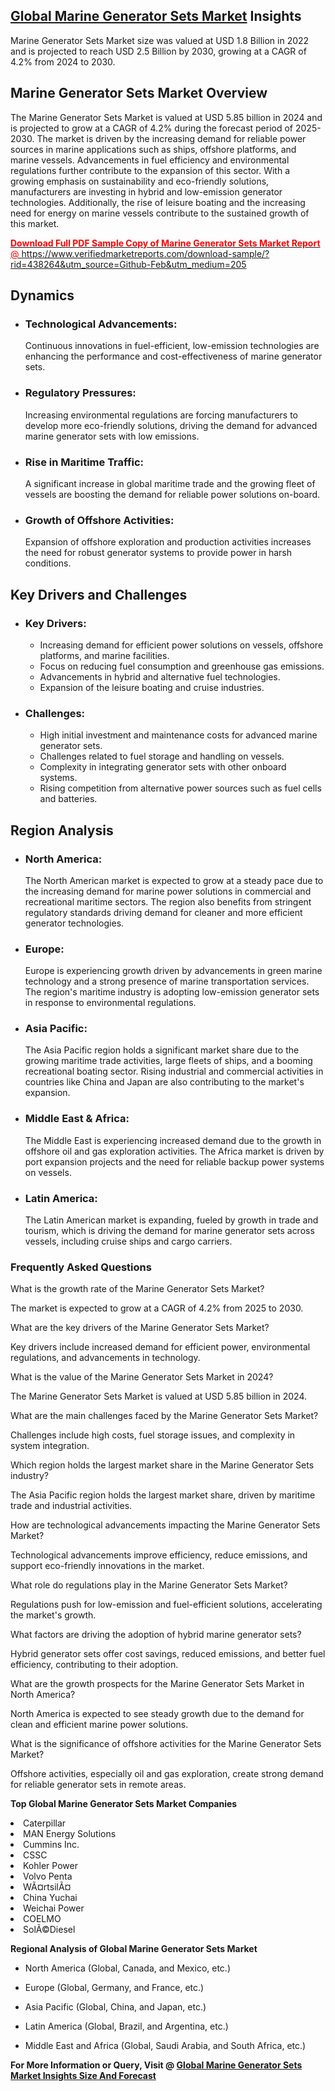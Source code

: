 <h2><a href="https://www.verifiedmarketreports.com/download-sample/?rid=438264&amp;utm_source=Github&amp;utm_medium=205" target="_blank">Global Marine Generator Sets Market</a> Insights</h2><p>Marine Generator Sets Market size was valued at USD 1.8 Billion in 2022 and is projected to reach USD 2.5 Billion by 2030, growing at a CAGR of 4.2% from 2024 to 2030.</p><p><h2>Marine Generator Sets Market Overview</h2> <p>The Marine Generator Sets Market is valued at USD 5.85 billion in 2024 and is projected to grow at a CAGR of 4.2% during the forecast period of 2025-2030. The market is driven by the increasing demand for reliable power sources in marine applications such as ships, offshore platforms, and marine vessels. Advancements in fuel efficiency and environmental regulations further contribute to the expansion of this sector. With a growing emphasis on sustainability and eco-friendly solutions, manufacturers are investing in hybrid and low-emission generator technologies. Additionally, the rise of leisure boating and the increasing need for energy on marine vessels contribute to the sustained growth of this market.</p> <p><a href="#"><p><span class=""><span style="color: #ff0000;"><strong>Download Full PDF Sample Copy of Marine Generator Sets Market Report</strong> @ </span><a href="https://www.verifiedmarketreports.com/download-sample/?rid=438264&amp;utm_source=Github-Feb&amp;utm_medium=205" target="_blank">https://www.verifiedmarketreports.com/download-sample/?rid=438264&amp;utm_source=Github-Feb&amp;utm_medium=205</a></span></p></a></p> <h2>Dynamics</h2> <ul> <li><h3>Technological Advancements:</h3> Continuous innovations in fuel-efficient, low-emission technologies are enhancing the performance and cost-effectiveness of marine generator sets.</li> <li><h3>Regulatory Pressures:</h3> Increasing environmental regulations are forcing manufacturers to develop more eco-friendly solutions, driving the demand for advanced marine generator sets with low emissions.</li> <li><h3>Rise in Maritime Traffic:</h3> A significant increase in global maritime trade and the growing fleet of vessels are boosting the demand for reliable power solutions on-board.</li> <li><h3>Growth of Offshore Activities:</h3> Expansion of offshore exploration and production activities increases the need for robust generator systems to provide power in harsh conditions.</li> </ul> <h2>Key Drivers and Challenges</h2> <ul> <li><h3>Key Drivers:</h3> <ul> <li>Increasing demand for efficient power solutions on vessels, offshore platforms, and marine facilities.</li> <li>Focus on reducing fuel consumption and greenhouse gas emissions.</li> <li>Advancements in hybrid and alternative fuel technologies.</li> <li>Expansion of the leisure boating and cruise industries.</li> </ul> </li> <li><h3>Challenges:</h3> <ul> <li>High initial investment and maintenance costs for advanced marine generator sets.</li> <li>Challenges related to fuel storage and handling on vessels.</li> <li>Complexity in integrating generator sets with other onboard systems.</li> <li>Rising competition from alternative power sources such as fuel cells and batteries.</li> </ul> </li> </ul> <h2>Region Analysis</h2> <ul> <li><h3>North America:</h3> The North American market is expected to grow at a steady pace due to the increasing demand for marine power solutions in commercial and recreational maritime sectors. The region also benefits from stringent regulatory standards driving demand for cleaner and more efficient generator technologies.</li> <li><h3>Europe:</h3> Europe is experiencing growth driven by advancements in green marine technology and a strong presence of marine transportation services. The region's maritime industry is adopting low-emission generator sets in response to environmental regulations.</li> <li><h3>Asia Pacific:</h3> The Asia Pacific region holds a significant market share due to the growing maritime trade activities, large fleets of ships, and a booming recreational boating sector. Rising industrial and commercial activities in countries like China and Japan are also contributing to the market's expansion.</li> <li><h3>Middle East & Africa:</h3> The Middle East is experiencing increased demand due to the growth in offshore oil and gas exploration activities. The Africa market is driven by port expansion projects and the need for reliable backup power systems on vessels.</li> <li><h3>Latin America:</h3> The Latin American market is expanding, fueled by growth in trade and tourism, which is driving the demand for marine generator sets across vessels, including cruise ships and cargo carriers.</li> </ul> <h3>Frequently Asked Questions</h3> <p>What is the growth rate of the Marine Generator Sets Market?</p> <p>The market is expected to grow at a CAGR of 4.2% from 2025 to 2030.</p> <p>What are the key drivers of the Marine Generator Sets Market?</p> <p>Key drivers include increased demand for efficient power, environmental regulations, and advancements in technology.</p> <p>What is the value of the Marine Generator Sets Market in 2024?</p> <p>The Marine Generator Sets Market is valued at USD 5.85 billion in 2024.</p> <p>What are the main challenges faced by the Marine Generator Sets Market?</p> <p>Challenges include high costs, fuel storage issues, and complexity in system integration.</p> <p>Which region holds the largest market share in the Marine Generator Sets industry?</p> <p>The Asia Pacific region holds the largest market share, driven by maritime trade and industrial activities.</p> <p>How are technological advancements impacting the Marine Generator Sets Market?</p> <p>Technological advancements improve efficiency, reduce emissions, and support eco-friendly innovations in the market.</p> <p>What role do regulations play in the Marine Generator Sets Market?</p> <p>Regulations push for low-emission and fuel-efficient solutions, accelerating the market's growth.</p> <p>What factors are driving the adoption of hybrid marine generator sets?</p> <p>Hybrid generator sets offer cost savings, reduced emissions, and better fuel efficiency, contributing to their adoption.</p> <p>What are the growth prospects for the Marine Generator Sets Market in North America?</p> <p>North America is expected to see steady growth due to the demand for clean and efficient marine power solutions.</p> <p>What is the significance of offshore activities for the Marine Generator Sets Market?</p> <p>Offshore activities, especially oil and gas exploration, create strong demand for reliable generator sets in remote areas.</p> </p><p><strong>Top Global Marine Generator Sets Market Companies</strong></p><div data-test-id=""><p><li>Caterpillar</li><li> MAN Energy Solutions</li><li> Cummins Inc.</li><li> CSSC</li><li> Kohler Power</li><li> Volvo Penta</li><li> WÃ¤rtsilÃ¤</li><li> China Yuchai</li><li> Weichai Power</li><li> COELMO</li><li> SolÃ©Diesel</li></p><div><strong>Regional Analysis of&nbsp;Global Marine Generator Sets Market</strong></div><ul><li dir="ltr"><p dir="ltr">North America&nbsp;(Global, Canada, and Mexico, etc.)</p></li><li dir="ltr"><p dir="ltr">Europe (Global, Germany, and France, etc.)</p></li><li dir="ltr"><p dir="ltr">Asia Pacific&nbsp;(Global, China, and Japan, etc.)</p></li><li dir="ltr"><p dir="ltr">Latin America&nbsp;(Global, Brazil, and Argentina, etc.)</p></li><li dir="ltr">Middle East and Africa&nbsp;(Global, Saudi Arabia, and South Africa, etc.)</li></ul><p><strong>For More Information or Query, Visit @&nbsp;</strong><strong><a href="https://www.verifiedmarketreports.com/product/marine-generator-sets-market/?utm_source=Github&amp;utm_medium=205" target="_blank">Global Marine Generator Sets Market Insights Size And Forecast</a></strong></p></div>
